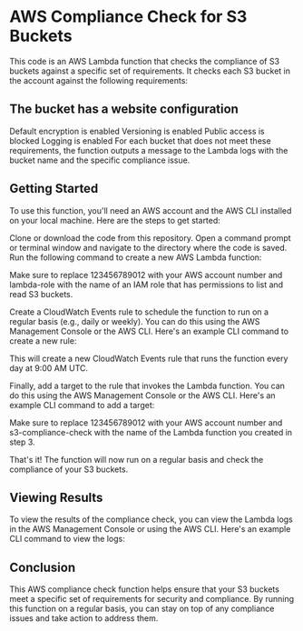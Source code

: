 # AWS Compliance Check for S3 Buckets
This code is an AWS Lambda function that checks the compliance of S3 buckets against a specific set of requirements. It checks each S3 bucket in the account against the following requirements:

## The bucket has a website configuration
Default encryption is enabled
Versioning is enabled
Public access is blocked
Logging is enabled
For each bucket that does not meet these requirements, the function outputs a message to the Lambda logs with the bucket name and the specific compliance issue.

## Getting Started
To use this function, you'll need an AWS account and the AWS CLI installed on your local machine. Here are the steps to get started:

Clone or download the code from this repository.
Open a command prompt or terminal window and navigate to the directory where the code is saved.
Run the following command to create a new AWS Lambda function:


Make sure to replace 123456789012 with your AWS account number and lambda-role with the name of an IAM role that has permissions to list and read S3 buckets.

Create a CloudWatch Events rule to schedule the function to run on a regular basis (e.g., daily or weekly). You can do this using the AWS Management Console or the AWS CLI. Here's an example CLI command to create a new rule:


This will create a new CloudWatch Events rule that runs the function every day at 9:00 AM UTC.

Finally, add a target to the rule that invokes the Lambda function. You can do this using the AWS Management Console or the AWS CLI. Here's an example CLI command to add a target:

Make sure to replace 123456789012 with your AWS account number and s3-compliance-check with the name of the Lambda function you created in step 3.

That's it! The function will now run on a regular basis and check the compliance of your S3 buckets.

## Viewing Results
To view the results of the compliance check, you can view the Lambda logs in the AWS Management Console or using the AWS CLI. Here's an example CLI command to view the logs:

## Conclusion
This AWS compliance check function helps ensure that your S3 buckets meet a specific set of requirements for security and compliance. By running this function on a regular basis, you can stay on top of any compliance issues and take action to address them.